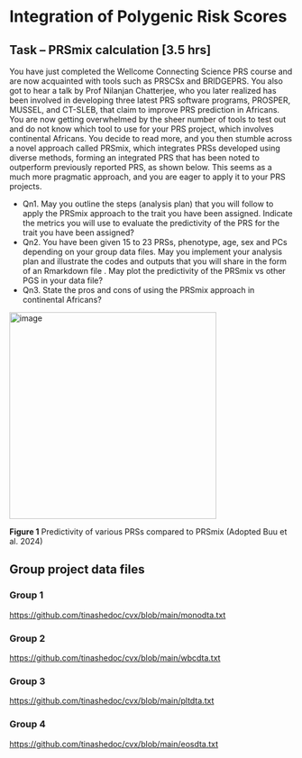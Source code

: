 # Integration of Polygenic Risk Scores

## Task – PRSmix calculation [3.5 hrs]
 
You have just completed the Wellcome Connecting Science PRS course and are now acquainted with tools such as PRSCSx and BRIDGEPRS. You also got to hear a talk by Prof Nilanjan Chatterjee, who you later realized has been involved in developing three latest PRS software programs, PROSPER, MUSSEL, and CT-SLEB, that claim to improve PRS prediction in Africans. You are now getting overwhelmed by the sheer number of tools to test out and do not know which tool to use for your PRS project, which involves continental Africans. You decide to read more, and you then stumble across a novel approach called PRSmix, which integrates PRSs developed using diverse methods, forming an integrated PRS that has been noted to outperform previously reported PRS, as shown below. This seems as a much more pragmatic approach, and you are eager to apply it to your PRS projects.

* Qn1. May you outline the steps (analysis plan) that you will follow to apply the PRSmix approach to the trait you have been assigned. Indicate the metrics you will use to evaluate the predictivity of the PRS for the trait you have been assigned?
* Qn2. You have been given 15 to 23 PRSs, phenotype, age, sex and PCs depending on your group data files. May you implement your analysis plan and illustrate the codes and outputs that you will share in the form of an Rmarkdown file . May plot the predictivity of the PRSmix vs other PGS in your data file?
* Qn3. State the pros and cons of using the PRSmix approach in continental Africans?
 
<img width="367" alt="image" src="https://github.com/WCSCourses/PRS2024/assets/13121809/fbb3afbd-3fa2-4c9f-ae68-61a468df7969">

**Figure 1** Predictivity of various PRSs compared to PRSmix (Adopted Buu et al. 2024)

## Group project data files

### Group 1

https://github.com/tinashedoc/cvx/blob/main/monodta.txt

### Group 2

https://github.com/tinashedoc/cvx/blob/main/wbcdta.txt

### Group 3

https://github.com/tinashedoc/cvx/blob/main/pltdta.txt

### Group 4

https://github.com/tinashedoc/cvx/blob/main/eosdta.txt



  
